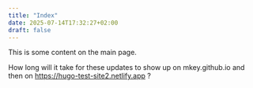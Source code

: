 ```yaml
---
title: "Index"
date: 2025-07-14T17:32:27+02:00
draft: false
---
```

This is some content on the main page.

How long will it take for these updates to show up on mkey.github.io and then on https://hugo-test-site2.netlify.app ?

